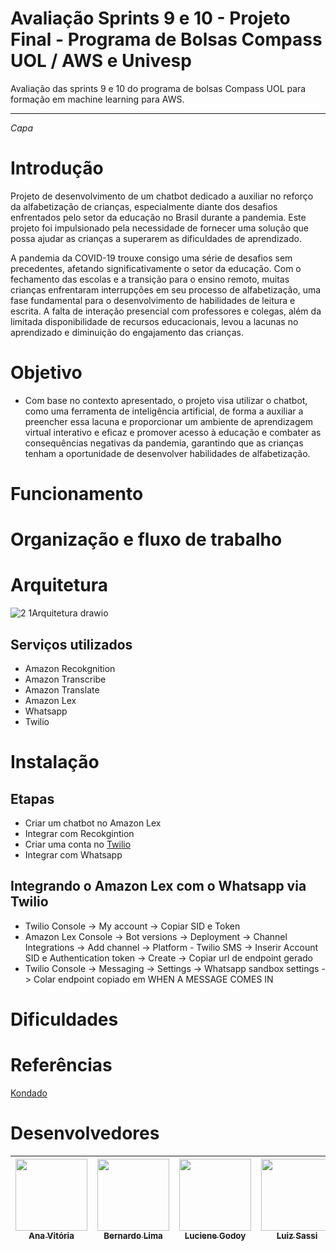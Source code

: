 # Avaliação Sprints 9 e 10 - Projeto Final - Programa de Bolsas Compass UOL / AWS e Univesp

Avaliação das sprints 9 e 10 do programa de bolsas Compass UOL para formação em machine learning para AWS.

---
*Capa*

# Introdução

Projeto de desenvolvimento de um chatbot dedicado a auxiliar no reforço da alfabetização de crianças, especialmente diante dos desafios enfrentados pelo setor da educação no Brasil durante a pandemia. Este projeto foi impulsionado pela necessidade de fornecer uma solução que possa ajudar as crianças a superarem as dificuldades de aprendizado.

A pandemia da COVID-19 trouxe consigo uma série de desafios sem precedentes, afetando significativamente o setor da educação. Com o fechamento das escolas e a transição para o ensino remoto, muitas crianças enfrentaram interrupções em seu processo de alfabetização, uma fase fundamental para o desenvolvimento de habilidades de leitura e escrita. A falta de interação presencial com professores e colegas, além da limitada disponibilidade de recursos educacionais, levou a lacunas no aprendizado e diminuição do engajamento das crianças.


# Objetivo 

- Com base no contexto apresentado, o projeto visa utilizar o chatbot, como uma ferramenta de inteligência artificial, de forma a auxiliar a preencher essa lacuna e proporcionar um ambiente de aprendizagem virtual interativo e eficaz e promover acesso à educação e combater as consequências negativas da pandemia, garantindo que as crianças tenham a oportunidade de desenvolver habilidades de alfabetização.


# Funcionamento 

# Organização e fluxo de trabalho 





# Arquitetura 

![2 1Arquitetura  drawio](https://github.com/Compass-pb-aws-2023-Univesp/sprint-9-10-pb-aws-univesp/assets/88354075/c66896e2-9c27-4e74-a599-4d67a8a5ea32)



	

## Serviços utilizados

- Amazon Recokgnition 
- Amazon Transcribe
- Amazon Translate
- Amazon Lex
- Whatsapp
- Twilio

# Instalação

## Etapas

- Criar um chatbot no Amazon Lex
- Integrar com Recokgintion 
- Criar uma conta no [Twilio](https://www.twilio.com/)
- Integrar com Whatsapp

## Integrando o Amazon Lex com o Whatsapp via Twilio

- Twilio Console -> My account -> Copiar SID e Token
- Amazon Lex Console -> Bot versions -> Deployment -> Channel Integrations -> Add channel -> Platform - Twilio SMS -> Inserir Account SID e Authentication token -> Create -> Copiar url de endpoint gerado
- Twilio Console -> Messaging -> Settings -> Whatsapp sandbox settings -> Colar endpoint copiado em WHEN A MESSAGE COMES IN

# Dificuldades 

# Referências 

[Kondado](https://kondado.com.br/blog/wiki/2020/11/03/adicionando-o-s3-como-destino-na-plataforma-da-kondado/)

# Desenvolvedores 

[<img src="https://avatars.githubusercontent.com/u/97908745?v=4" width=115><br><sub>Ana Vitória</sub>](https://github.com/anaVitoriaLouro) | [<img src="https://avatars.githubusercontent.com/u/81330043?v=4" width=115><br><sub>Bernardo Lima</sub>](https://github.com/belima93) | [<img src="https://avatars.githubusercontent.com/u/87142990?v=4" width=115><br><sub>Luciene Godoy</sub>](https://github.com/LucieneGodoy) | [<img src="https://avatars.githubusercontent.com/u/72028902?v=4" width=115><br><sub>Luiz Sassi</sub>](https://github.com/luizrsassi) | [<img src="https://avatars.githubusercontent.com/u/88354075?v=4" width=115><br><sub>Kelly Silva</sub>](https://github.com/KellyPLSilva) | [<img src="https://avatars.githubusercontent.com/u/117780664?v=4" width=115><br><sub>Viviane Alves</sub>](https://github.com/Vivianes86)|
| :---: | :---: | :---: | :---: | :---: | :---: | 








